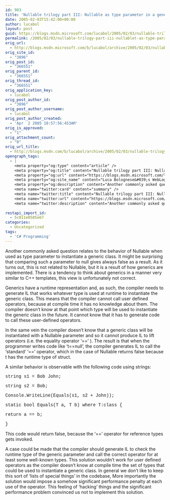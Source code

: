 ```yaml
---
id: 903
title: 'Nullable trilogy part III: Nullable as type parameter in a generic class'
date: 2005-02-03T15:42:00+00:00
author: lucabol
layout: post
guid: https://blogs.msdn.microsoft.com/lucabol/2005/02/03/nullable-trilogy-part-iii-nullablet-as-type-parameter-in-a-generic-class/
permalink: /2005/02/03/nullable-trilogy-part-iii-nullablet-as-type-parameter-in-a-generic-class/
orig_url:
  - http://blogs.msdn.microsoft.com/b/lucabol/archive/2005/02/03/nullable-trilogy-part-iii-nullable-t-as-type-parameter-in-a-generic-class.aspx
orig_site_id:
  - "3896"
orig_post_id:
  - "366551"
orig_parent_id:
  - "366551"
orig_thread_id:
  - "366551"
orig_application_key:
  - lucabol
orig_post_author_id:
  - "3896"
orig_post_author_username:
  - lucabol
orig_post_author_created:
  - 'Apr  2 2005 10:57:56:453AM'
orig_is_approved:
  - "1"
orig_attachment_count:
  - "0"
orig_url_title:
  - http://blogs.msdn.com/b/lucabol/archive/2005/02/03/nullable-trilogy-part-iii-nullablet-as-type-parameter-in-a-generic-class.aspx
opengraph_tags:
  - |
    <meta property="og:type" content="article" />
    <meta property="og:title" content="Nullable trilogy part III: Nullable&lt;T&gt; as type parameter in a generic class" />
    <meta property="og:url" content="https://blogs.msdn.microsoft.com/lucabol/2005/02/03/nullable-trilogy-part-iii-nullablet-as-type-parameter-in-a-generic-class/" />
    <meta property="og:site_name" content="Luca Bolognese&#039;s WebLog" />
    <meta property="og:description" content="Another commonly asked question relates to the behavior of Nullable&lt;T&gt; when used as type parameter to instantiate a generic class. It might be surprising that comparing such a parameter to null gives always false as a result. As it turns out, this is not related to Nullable&lt;T&gt;, but it is a result of how generics..." />
    <meta name="twitter:card" content="summary" />
    <meta name="twitter:title" content="Nullable trilogy part III: Nullable&lt;T&gt; as type parameter in a generic class" />
    <meta name="twitter:url" content="https://blogs.msdn.microsoft.com/lucabol/2005/02/03/nullable-trilogy-part-iii-nullablet-as-type-parameter-in-a-generic-class/" />
    <meta name="twitter:description" content="Another commonly asked question relates to the behavior of Nullable&lt;T&gt; when used as type parameter to instantiate a generic class. It might be surprising that comparing such a parameter to null gives always false as a result. As it turns out, this is not related to Nullable&lt;T&gt;, but it is a result of how generics..." />
    
restapi_import_id:
  - 5c011e0505e67
categories:
  - Uncategorized
tags:
  - 'C# Programming'
---
```

Another commonly asked question relates to the behavior of Nullable<T> when used as type parameter to instantiate a generic class. It might be surprising that comparing such a parameter to null gives always false as a result. As it turns out, this is not related to Nullable<T>, but it is a result of how generics are implemented. There is a tendency to think about generics in a manner very similar to C++ templates, this view is unfortunately not correct.

Generics have a runtime representation and, as such, the compiler needs to generate IL that works whatever type is used at runtime to instantiate the generic class. This means that the compiler cannot call user defined operators, because at compile time it has no knowledge about them. The compiler doesn’t know at that point which type will be used to instantiate the generic class in the future. It cannot know that it has to generate code to call these user-defined operators.

In the same vein the compiler doesn’t know that a generic class will be instantiated with a Nullable<T> parameter and so it cannot produce IL to lift operators (i.e. the equality operator ‘==’ ). The result is that when the programmer writes code like ‘t==null’, the compiler generates IL to call the ‘standard’ ‘==’ operator, which in the case of Nullable<T> returns false because t has the runtime type of struct.

A similar behavior is observable with the following code using strings:

<font face="Arial" size="2"></font> <font face="Courier New"></p> 

<p>
  string s1 = Bob John;
</p>

<p>
  string s2 = Bob;
</p>

<p>
  Console.WriteLine(Equals(s1, s2 +  John));
</p>

<p>
  static bool Equals<T>(T a, T b) where T:class {
</p>

<p>
  return a == b;
</p>

<p>
  }
</p>

<p>
  </font>
</p>

<p>
  This code would return false, because the ‘==’ operator for reference types gets invoked.
</p>

<p>
  <font face="Arial" size="2"></font>
</p>

<p>
  A case could be made that the compiler should generate IL to check the runtime type of the generic parameter and call the correct operator for at least some well-known types. This solution wouldn’t work for user defined operators as the compiler doesn’t know at compile time the set of types that could be used to instantiate a generic class. In general we don’t like to keep this sort of ‘lists of special things’ in the codebase, More importantly the solution would impose a somehow significant performance penalty at each use of the operator. This feeling of ‘hacking’ things and the significant performance problem convinced us not to implement this solution.
</p>

<p>
  <font face="Arial" size="2"> </p> 
  
  <p>
    &nbsp;
  </p>
  
  <p>
    </font>
  </p>